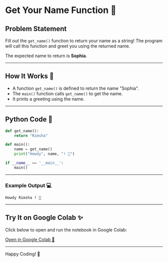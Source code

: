 
# Get Your Name Function 👤

## Problem Statement
Fill out the `get_name()` function to return your name as a string! The program will call this function and greet you using the returned name.

The expected name to return is **Sophia**.

---

## How It Works 🤖
- A function `get_name()` is defined to return the name "Sophia".
- The `main()` function calls `get_name()` to get the name.
- It prints a greeting using the name.

---

## Python Code 📝
```python
def get_name():
    return "Rimsha"

def main():
    name = get_name()
    print("Howdy", name, "! 🤠")

if __name__ == '__main__':
    main()
```

---

### Example Output 💻
```
Howdy Rimsha ! 🤠
```

---

## Try It on Google Colab ✨
Click below to open and run the notebook in Google Colab:

[Open in Google Colab 🚀](https://colab.research.google.com/drive/1gx61mGW1rijQEES7OnIScL9QPsutH_2o?usp=sharing)

---

Happy Coding! 💫
